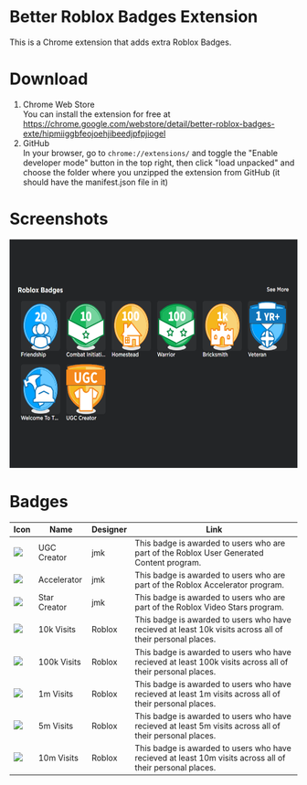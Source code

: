# Better Roblox Badges Extension
This is a Chrome extension that adds extra Roblox Badges.

# Download
1. Chrome Web Store  
You can install the extension for free at https://chrome.google.com/webstore/detail/better-roblox-badges-exte/hipmiiggbfeojoehjibeedjpfpjiogel
2. GitHub  
In your browser, go to `chrome://extensions/` and toggle the "Enable developer mode" button in the top right, then click "load unpacked" and choose the folder where you unzipped the extension from GitHub (it should have the manifest.json file in it)

# Screenshots
<div align="center">
<img src="/images/screenshot1.png" height=400></img>
</div>

# Badges
|Icon|Name|Designer|Link|
|-|-|-|-|
| <img src="https://cdn.glitch.com/c9aca3ea-4558-456b-8206-a8f36b94cd20%2FUGC.svg" height="100">						| UGC Creator		| jmk			| This badge is awarded to users who are part of the Roblox User Generated Content program.										| https://devforum.roblox.com/t/ugc-catalog-is-now-live/331405							|
| <img src="https://cdn.glitch.com/c9aca3ea-4558-456b-8206-a8f36b94cd20%2FAccelerator.svg" height="100">		| Accelerator		| jmk			| This badge is awarded to users who are part of the Roblox Accelerator program.															| https://devforum.roblox.com/t/roblox-2021-the-accelerator-program/997573	| 
| <img src="https://cdn.glitch.com/c9aca3ea-4558-456b-8206-a8f36b94cd20%2Fstarcreator.svg" height="100">		| Star Creator	| jmk			| This badge is awarded to users who are part of the Roblox Video Stars program.															| https://en.help.roblox.com/hc/en-us/articles/360026181292									| 
| <img src="https://cdn.glitch.com/4c99188b-7bb0-40c1-ade3-257d30672338%2F_x31_0kVisits.svg" height="100">	| 10k Visits		| Roblox	| This badge is awarded to users who have recieved at least 10k visits across all of their personal places.		| https://en.help.roblox.com/hc/en-us/articles/203313420										| 
| <img src="https://cdn.glitch.com/4c99188b-7bb0-40c1-ade3-257d30672338%2F_x31_00kVisits.svg" height="100">	| 100k Visits		| Roblox	| This badge is awarded to users who have recieved at least 100k visits across all of their personal places.	| https://en.help.roblox.com/hc/en-us/articles/203313420										| 
| <img src="https://cdn.glitch.com/4c99188b-7bb0-40c1-ade3-257d30672338%2F_x31_mVisits.svg" height="100">		| 1m Visits			| Roblox	| This badge is awarded to users who have recieved at least 1m visits across all of their personal places.		| https://en.help.roblox.com/hc/en-us/articles/203313420										| 
| <img src="https://cdn.glitch.com/4c99188b-7bb0-40c1-ade3-257d30672338%2F_x35_mVisits.svg" height="100">		| 5m Visits			| Roblox	| This badge is awarded to users who have recieved at least 5m visits across all of their personal places.		| https://en.help.roblox.com/hc/en-us/articles/203313420										| 
| <img src="https://cdn.glitch.com/4c99188b-7bb0-40c1-ade3-257d30672338%2F_x31_0mVisits.svg" height="100">	| 10m Visits		| Roblox	| This badge is awarded to users who have recieved at least 10m visits across all of their personal places.		| https://en.help.roblox.com/hc/en-us/articles/203313420										| 
